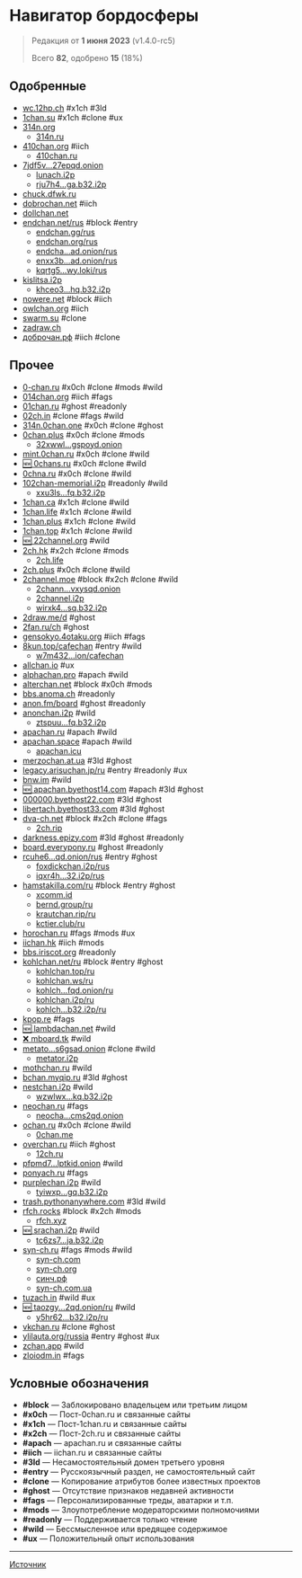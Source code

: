 # Навигатор бордосферы

> Редакция от **1 июня 2023** (v1.4.0-rc5)
>
> Всего **82**, одобрено **15** (18%)

## Одобренные

  - [wc.12hp.ch](https://wc.12hp.ch/) #x1ch #3ld
  - [1chan.su](https://1chan.su/) #x1ch #clone #ux
  - [314n.org](https://314n.org/)
    - [314n.ru](https://314n.ru/)
  - [410chan.org](https://410chan.org/) #iich
    - [410chan.ru](https://410chan.ru/)
  - [7jdf5v...27epqd.onion](http://7jdf5v63lmgtx2ccnkevo4y63aat6t6aqirxmat7qgcb4bxhhc27epqd.onion/)
    - [lunach.i2p](http://lunach.i2p/)
    - [rju7h4...ga.b32.i2p](http://rju7h4gwust4ptaiqhql7m7nvor45ez5675v7r3rza2egskkrmga.b32.i2p/)
  - [chuck.dfwk.ru](https://chuck.dfwk.ru/)
  - [dobrochan.net](https://dobrochan.net/) #iich
  - [dollchan.net](https://dollchan.net/)
  - [endchan.net/rus](https://endchan.net/rus) #block #entry
    - [endchan.gg/rus](https://endchan.gg/rus)
    - [endchan.org/rus](https://endchan.org/rus)
    - [endcha...ad.onion/rus](http://endchancxfbnrfgauuxlztwlckytq7rgeo5v6pc2zd4nyqo3khfam4ad.onion/rus)
    - [enxx3b...ad.onion/rus](http://enxx3byspwsdo446jujc52ucy2pf5urdbhqw3kbsfhlfjwmbpj5smdad.onion/rus)
    - [kqrtg5...wy.loki/rus](http://kqrtg5wz4qbyjprujkz33gza7r73iw3ainqp1mz5zmu16symcdwy.loki/rus)
  - [kislitsa.i2p](http://kislitsa.i2p/)
    - [khceo3...hq.b32.i2p](http://khceo3smaxtng2tnuicmcbhdnkk2j6myi4nkigcux76qh3aabdhq.b32.i2p/)
  - [nowere.net](https://nowere.net/) #block #iich
  - [owlchan.org](https://owlchan.org/) #iich
  - [swarm.su](https://swarm.su/) #clone
  - [zadraw.ch](http://zadraw.ch/)
  - [доброчан.рф](https://доброчан.рф/) #iich #clone

## Прочее

  - [0-chan.ru](https://0-chan.ru/) #x0ch #clone #mods #wild
  - [014chan.org](https://014chan.org/) #iich #fags
  - [01chan.ru](http://01chan.ru/) #ghost #readonly
  - [02ch.in](https://02ch.in/) #clone #fags #wild
  - [314n.0chan.one](https://314n.0chan.one/) #x0ch #clone #ghost
  - [0chan.plus](https://0chan.plus/) #x0ch #clone #mods
    - [32xwwl...gspoyd.onion](http://32xwwlgnvohjzhlfcgkakdktbscrzsa2fdbrbh43evu4vuxqw3gspoyd.onion/)
  - [mint.0chan.ru](https://mint.0chan.ru/) #x0ch #clone #wild
  - [🆕 0chans.ru](https://0chans.ru/) #x0ch #clone #wild
  - [0chna.ru](https://0chna.ru/) #x0ch #clone #wild
  - [102chan-memorial.i2p](http://102chan-memorial.i2p/) #readonly #wild
    - [xxu3ls...fq.b32.i2p](http://xxu3lso4h2rh6wmrxiou3ax7r7la7x6dhoepnku3jvrlwp35pefq.b32.i2p/)
  - [1chan.ca](https://1chan.ca/) #x1ch #clone #wild
  - [1chan.life](https://1chan.life/) #x1ch #clone #wild
  - [1chan.plus](https://1chan.plus/) #x1ch #clone #wild
  - [1chan.top](https://1chan.top/) #x1ch #clone #wild
  - [🆕 22channel.org](https://22channel.org/) #wild
  - [2ch.hk](https://2ch.hk/) #x2ch #clone #mods
    - [2ch.life](https://2ch.life/)
  - [2ch.plus](https://2ch.plus/) #x0ch #clone #wild
  - [2channel.moe](https://2channel.moe/) #block #x2ch #clone #wild
    - [2chann...vxysqd.onion](http://2channel5s3pvmo2364gs25e5xrx7nz6kivqhpj6ihh3df4hykvxysqd.onion/)
    - [2channel.i2p](http://2channel.i2p/)
    - [wirxk4...sq.b32.i2p](http://wirxk4kulmd7v6qmttltnu5nx2vtchzvrg7ewocejrvdjcaiv5sq.b32.i2p/)
  - [2draw.me/d](https://2draw.me/d) #ghost
  - [2fan.ru/ch](https://2fan.ru/ch) #ghost
  - [gensokyo.4otaku.org](https://gensokyo.4otaku.org/) #iich #fags
  - [8kun.top/cafechan](https://8kun.top/cafechan) #entry #wild
    - [w7m432...ion/cafechan](http://w7m432cocr665kf5tlpcxojwldajr3njd2etcxwhpbrt44eemuxhp7ad.onion/cafechan)
  - [allchan.io](https://allchan.io/) #ux
  - [alphachan.pro](http://alphachan.pro/) #apach #wild
  - [alterchan.net](https://alterchan.net/) #block #x0ch #mods
  - [bbs.anoma.ch](https://bbs.anoma.ch/) #readonly
  - [anon.fm/board](https://anon.fm/board) #ghost #readonly
  - [anonchan.i2p](http://anonchan.i2p/) #wild
    - [ztspuu...fq.b32.i2p](http://ztspuueo7wvmnui5fd4jqjy5dzbc2zgu6cbcyopko2hlz4amcgfq.b32.i2p/)
  - [apachan.ru](http://apachan.ru/) #apach #wild
  - [apachan.space](https://apachan.space/) #apach #wild
    - [apachan.icu](https://apachan.icu/)
  - [merzochan.at.ua](https://merzochan.at.ua/) #3ld #ghost
  - [legacy.arisuchan.jp/ru](https://legacy.arisuchan.jp/ru) #entry #readonly #ux
  - [bnw.im](http://bnw.im/) #wild
  - [🆕 apachan.byethost14.com](http://apachan.byethost14.com/) #apach #3ld #ghost
  - [000000.byethost22.com](http://000000.byethost22.com/) #3ld #ghost
  - [libertach.byethost33.com](http://libertach.byethost33.com/) #3ld #ghost
  - [dva-ch.net](https://dva-ch.net/) #block #x2ch #clone #fags
    - [2ch.rip](https://2ch.rip/)
  - [darkness.epizy.com](http://darkness.epizy.com/) #3ld #ghost #readonly
  - [board.everypony.ru](https://board.everypony.ru/) #ghost #readonly
  - [rcuhe6...qd.onion/rus](http://rcuhe6pk7mbmsjk7bwyja5etvjhjvzmc724rnf3piamemvawoi44z7qd.onion/rus) #entry #ghost
    - [foxdickchan.i2p/rus](http://foxdickchan.i2p/rus)
    - [iqxr4h...32.i2p/rus](http://iqxr4hupmaqdd4wvkwwjjrq6ddocydqqqadtnk6ltdnalvrzanxq.b32.i2p/rus)
  - [hamstakilla.com/ru](https://hamstakilla.com/ru) #block #entry #ghost
    - [xcomm.id](https://xcomm.id/)
    - [bernd.group/ru](https://bernd.group/ru)
    - [krautchan.rip/ru](https://krautchan.rip/ru)
    - [kctier.club/ru](https://kctier.club/ru)
  - [horochan.ru](https://horochan.ru/) #fags #mods #ux
  - [iichan.hk](https://iichan.hk/) #iich #mods
  - [bbs.iriscot.org](https://bbs.iriscot.org/) #readonly
  - [kohlchan.net/ru](https://kohlchan.net/ru) #block #entry #ghost
    - [kohlchan.top/ru](https://kohlchan.top/ru)
    - [kohlchan.ws/ru](https://kohlchan.ws/ru)
    - [kohlch...fqd.onion/ru](http://kohlchanvwpfx6hthoti5fvqsjxgcwm3tmddvpduph5fqntv5affzfqd.onion/ru)
    - [kohlchan.i2p/ru](http://kohlchan.i2p/ru)
    - [kohlch...b32.i2p/ru](http://kohlchanvn6vtsujobyw4pt5naaszmxqutd5hsdatmxfe2qaqhya.b32.i2p/ru)
  - [kpop.re](https://kpop.re/) #fags
  - [🆕 lambdachan.net](https://lambdachan.net/) #wild
  - [❌ mboard.tk](https://mboard.tk/) #wild
  - [metato...s6gsad.onion](http://metatorrkdagnx2njwvnzqeclsk3qbwabr6hori4vmivj25qy6s6gsad.onion/) #clone #wild
    - [metator.i2p](http://metator.i2p/)
  - [mothchan.ru](https://mothchan.ru/) #wild
  - [bchan.myqip.ru](https://bchan.myqip.ru/) #3ld #ghost
  - [nestchan.i2p](http://nestchan.i2p/) #wild
    - [wzwlwx...kq.b32.i2p](http://wzwlwxju3orzbuld7cjtia2z4fqp2vt7orjdzmsz3ynlqr3ewokq.b32.i2p/)
  - [neochan.ru](https://neochan.ru/) #fags
    - [neocha...cms2qd.onion](http://neochan7n7xp2v6yvw2u6zedciwlhot4kwftqpuoxrjwet3iprcms2qd.onion/)
  - [ochan.ru](https://ochan.ru/) #x0ch #clone #wild
    - [0chan.me](https://0chan.me/)
  - [overchan.ru](http://overchan.ru/) #iich #ghost
    - [12ch.ru](http://12ch.ru/)
  - [pfpmd7...lptkid.onion](http://pfpmd7dd5ijt4add2sfi4djsaij4u3ebvnwvyvuj6aeipe2f5llptkid.onion/) #wild
  - [ponyach.ru](https://ponyach.ru/) #fags
  - [purplechan.i2p](http://purplechan.i2p/) #wild
    - [tyiwxp...gq.b32.i2p](http://tyiwxpgs7syjvz3cha3uckaxgondtiktlsvriebyy4qmzgbaj3gq.b32.i2p/)
  - [trash.pythonanywhere.com](https://trash.pythonanywhere.com/) #3ld #wild
  - [rfch.rocks](https://rfch.rocks/) #block #x2ch #mods
    - [rfch.xyz](https://rfch.xyz/)
  - [🆕 srachan.i2p](http://srachan.i2p/) #wild
    - [tc6zs7...ja.b32.i2p](http://tc6zs7ddxl3vlfvug2ynvrklq2z6eslgwxj3gcksxs3tz7saseja.b32.i2p/)
  - [syn-ch.ru](https://syn-ch.ru/) #fags #mods #wild
    - [syn-ch.com](https://syn-ch.com/)
    - [syn-ch.org](https://syn-ch.org/)
    - [синч.рф](https://синч.рф/)
    - [syn-ch.com.ua](https://syn-ch.com.ua/)
  - [tuzach.in](https://tuzach.in/) #wild #ux
  - [🆕 taozgy...2qd.onion/ru](http://taozgyb2jfbj567lzvfjse4c2snsb37tq3o2iucflxqoilogwc6bx2qd.onion/ru) #wild
    - [y5hr62...b32.i2p/ru](http://y5hr627jx2kzyaxlg3i5ohbmlj37eduamz67qd23kkg3dy4hg5ea.b32.i2p/ru)
  - [vkchan.ru](https://vkchan.ru/) #clone #ghost
  - [ylilauta.org/russia](https://ylilauta.org/russia) #entry #ghost #ux
  - [zchan.app](https://zchan.app/) #wild
  - [zloiodm.in](https://zloiodm.in/) #fags

## Условные обозначения

  - **#block** — Заблокировано владельцем или третьим лицом
  - **#x0ch** — Пост-0chan.ru и связанные сайты
  - **#x1ch** — Пост-1chan.ru и связанные сайты
  - **#x2ch** — Пост-2ch.ru и связанные сайты
  - **#apach** — apachan.ru и связанные сайты
  - **#iich** — iichan.ru и связанные сайты
  - **#3ld** — Несамостоятельный домен третьего уровня
  - **#entry** — Русскоязычный раздел, не самостоятельный сайт
  - **#clone** — Копирование атрибутов более известных проектов
  - **#ghost** — Отсутствие признаков недавней активности
  - **#fags** — Персонализированные треды, аватарки и т.п.
  - **#mods** — Злоупотребление модераторскими полномочиями
  - **#readonly** — Поддерживается только чтение
  - **#wild** — Бессмысленное или вредящее содержимое
  - **#ux** — Положительный опыт использования

---

[Источник](https://github.com/austrellum/navigator)
